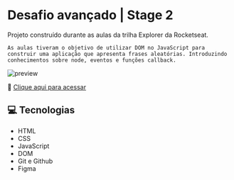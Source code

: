 # Desafio avançado | Stage 2

 Projeto construído durante as aulas da trilha Explorer da Rocketseat.

    As aulas tiveram o objetivo de utilizar DOM no JavaScript para construir uma aplicação que apresenta frases aleatórias. Introduzindo conhecimentos sobre node, eventos e funções callback.

![preview](./.assets/preview.png)

🔗 [Clique aqui para acessar](https://mbslash.github.io/Desafio-1---Stage-5---Biscoito-da-Sorte/)

## 💻 Tecnologias

- HTML
- CSS
- JavaScript
- DOM
- Git e Github
- Figma
